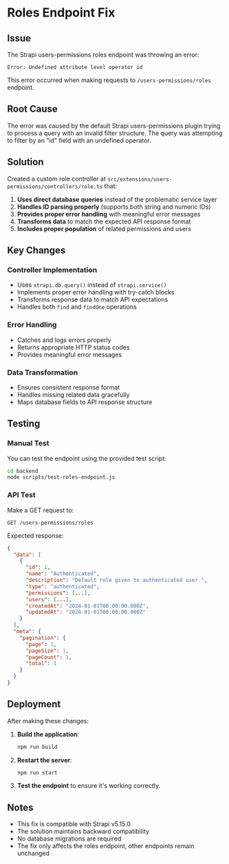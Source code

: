 # Roles Endpoint Fix

## Issue
The Strapi users-permissions roles endpoint was throwing an error:
```
Error: Undefined attribute level operator id
```

This error occurred when making requests to `/users-permissions/roles` endpoint.

## Root Cause
The error was caused by the default Strapi users-permissions plugin trying to process a query with an invalid filter structure. The query was attempting to filter by an "id" field with an undefined operator.

## Solution
Created a custom role controller at `src/extensions/users-permissions/controllers/role.ts` that:

1. **Uses direct database queries** instead of the problematic service layer
2. **Handles ID parsing properly** (supports both string and numeric IDs)
3. **Provides proper error handling** with meaningful error messages
4. **Transforms data** to match the expected API response format
5. **Includes proper population** of related permissions and users

## Key Changes

### Controller Implementation
- Uses `strapi.db.query()` instead of `strapi.service()`
- Implements proper error handling with try-catch blocks
- Transforms response data to match API expectations
- Handles both `find` and `findOne` operations

### Error Handling
- Catches and logs errors properly
- Returns appropriate HTTP status codes
- Provides meaningful error messages

### Data Transformation
- Ensures consistent response format
- Handles missing related data gracefully
- Maps database fields to API response structure

## Testing

### Manual Test
You can test the endpoint using the provided test script:

```bash
cd backend
node scripts/test-roles-endpoint.js
```

### API Test
Make a GET request to:
```
GET /users-permissions/roles
```

Expected response:
```json
{
  "data": [
    {
      "id": 1,
      "name": "Authenticated",
      "description": "Default role given to authenticated user.",
      "type": "authenticated",
      "permissions": [...],
      "users": [...],
      "createdAt": "2024-01-01T00:00:00.000Z",
      "updatedAt": "2024-01-01T00:00:00.000Z"
    }
  ],
  "meta": {
    "pagination": {
      "page": 1,
      "pageSize": 1,
      "pageCount": 1,
      "total": 1
    }
  }
}
```

## Deployment
After making these changes:

1. **Build the application**:
   ```bash
   npm run build
   ```

2. **Restart the server**:
   ```bash
   npm run start
   ```

3. **Test the endpoint** to ensure it's working correctly.

## Notes
- This fix is compatible with Strapi v5.15.0
- The solution maintains backward compatibility
- No database migrations are required
- The fix only affects the roles endpoint, other endpoints remain unchanged 